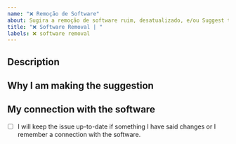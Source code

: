 ```yaml
---
name: "❌ Remoção de Software"
about: Sugira a remoção de software ruim, desatualizado, e/ou Suggest the removal of outdated, insecure, or otherwise bad software.
title: "❌ Software Removal | "
labels: ❌ software removal
---
```


## Description



## Why I am making the suggestion

<!-- Anything you would like to tell us about the software? -->


## My connection with the software

<!-- Are you the author? Competitor? Just hating the software with passsion for some reason? -->

- [ ] I will keep the issue up-to-date if something I have said changes or I remember a connection with the software.
